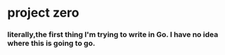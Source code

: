 # project zero

### literally,the first thing I'm trying to write in Go.  I have no idea where this is going to go.

